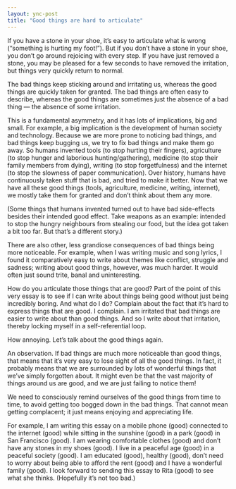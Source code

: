 ```yaml
---
layout: ync-post
title: "Good things are hard to articulate"
---
```


If you have a stone in your shoe, it’s easy to articulate what is wrong (“something is hurting
my foot!”). But if you don’t have a stone in your shoe, you don’t go around rejoicing with
every step. If you have just removed a stone, you may be pleased for a few seconds to have removed
the irritation, but things very quickly return to normal.

The bad things keep sticking around and
irritating us, whereas the good things are quickly taken for granted. The bad things are often easy
to describe, whereas the good things are sometimes just the absence of a bad thing — the absence
of some irritation.

This is a fundamental asymmetry, and it has lots of implications, big and
small. For example, a big implication is the development of human society and technology. Because we
are more prone to noticing bad things, and bad things keep bugging us, we try to fix bad things and
make them go away. So humans invented tools (to stop hurting their fingers), agriculture (to stop
hunger and laborious hunting/gathering), medicine (to stop their family members from dying), writing
(to stop forgetfulness) and the internet (to stop the slowness of paper communication). Over
history, humans have continuously taken stuff that is bad, and tried to make it better. Now that we
have all these good things (tools, agriculture, medicine, writing, internet), we mostly take them
for granted and don’t think about them any more.

(Some things that humans invented turned out to
have bad side-effects besides their intended good effect. Take weapons as an example: intended to
stop the hungry neighbours from stealing our food, but the idea got taken a bit too far. But
that’s a different story.)

There are also other, less grandiose consequences of bad things being
more noticeable. For example, when I was writing music and song lyrics, I found it comparatively
easy to write about themes like conflict, struggle and sadness; writing about good things, however,
was much harder. It would often just sound trite, banal and uninteresting.

How do you articulate
those things that are good? Part of the point of this very essay is to see if I can write about
things being good without just being incredibly boring. And what do I do? Complain about the fact
that it’s hard to express things that are good. I complain. I am irritated that bad things are
easier to write about than good things. And so I write about that irritation, thereby locking myself
in a self-referential loop.

How annoying. Let’s talk about the good things again.

An
observation. If bad things are much more noticeable than good things, that means that it’s very
easy to lose sight of all the good things. In fact, it probably means that we are surrounded by lots
of wonderful things that we’ve simply forgotten about. It might even be that the vast majority of
things around us are good, and we are just failing to notice them!

We need to consciously remind
ourselves of the good things from time to time, to avoid getting too bogged down in the bad things.
That cannot mean getting complacent; it just means enjoying and appreciating life.

For example, I
am writing this essay on a mobile phone (good) connected to the internet (good) while sitting in the
sunshine (good) in a park (good) in San Francisco (good). I am wearing comfortable clothes (good)
and don’t have any stones in my shoes (good). I live in a peaceful age (good) in a peaceful
society (good). I am educated (good), healthy (good), don’t need to worry about being able to
afford the rent (good) and I have a wonderful family (good). I look forward to sending this essay to
Rita (good) to see what she thinks. (Hopefully it’s not too bad.)
